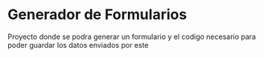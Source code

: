 # Generador de Formularios
Proyecto donde se podra generar un formulario y el codigo necesario para poder guardar los datos enviados por este
